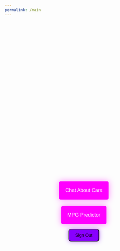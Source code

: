 ```yaml
---
permalink: /main
---
```


<html>
<style>
body {
    background-image: url('{{site.baseurl}}/images/logincar.gif');
    background-size: cover;
    background-position: center;
    background-repeat: no-repeat;
    color: #FFFFFF;
}
.main-container {
    display: flex;
    flex-direction: column;
    align-items: center;
    justify-content: center;
    min-height: 30vh;
    margin-bottom: 0;
    padding-bottom: 10px;
}
.fancy-button {
    background-color: #ff00ff;
    border: none;
    color: white;
    padding: 20px;
    text-align: center;
    text-decoration: none;
    display: inline-block;
    font-size: 16px;
    margin: 10px;
    cursor: pointer;
    border-radius: 5px;
    box-shadow: 0 0 20px rgba(255, 0, 255, 0.5);
    transition: all 0.3s ease-in-out;
}
.fancy-button:hover {
    background-color: #ff77ff;
    box-shadow: 0 0 25px rgba(255, 0, 255, 0.75);
}
.small-button {
    background-color: #8800ff;
    padding: 10px 20px;
    font-size: 14px;
    border-radius: 8px;
    box-shadow: 0 0 15px rgba(136, 0, 255, 0.5);
    transition: all 0.3s ease-in-out;
    margin: 5px;
}
.small-button:hover {
    background-color: #bb77ff;
    box-shadow: 0 0 20px rgba(187, 119, 255, 0.75);
}
</style>
<body>
    <div class="main-container">
        <button class="fancy-button" onclick="location.href='{{site.baseurl}}/chat';">Chat About Cars</button>
        <button class="fancy-button" onclick="location.href='{{site.baseurl}}/mpg';">MPG Predictor</button>
<head>
    <title>Synthwave Style Main Page</title>
</head>
        <button class="small-button" onClick="signOut()">Sign Out</button>
    </div>
    <script>
function signOut() {
    // Get all cookies
    const cookies = document.cookie.split(';');
    // Iterate over each cookie and set its expiry date to a past date
    cookies.forEach(cookie => {
        const cookieParts = cookie.split('=');
        const cookieName = cookieParts[0].trim();
        document.cookie = cookieName + "=; expires=Thu, 01 Jan 1970 00:00:00 UTC; path=/;";
    });
    // Redirect to the sign-in page or any other appropriate action
    window.location.href = '{{site.baseurl}}/';
}
    </script>
</body>
</html>
